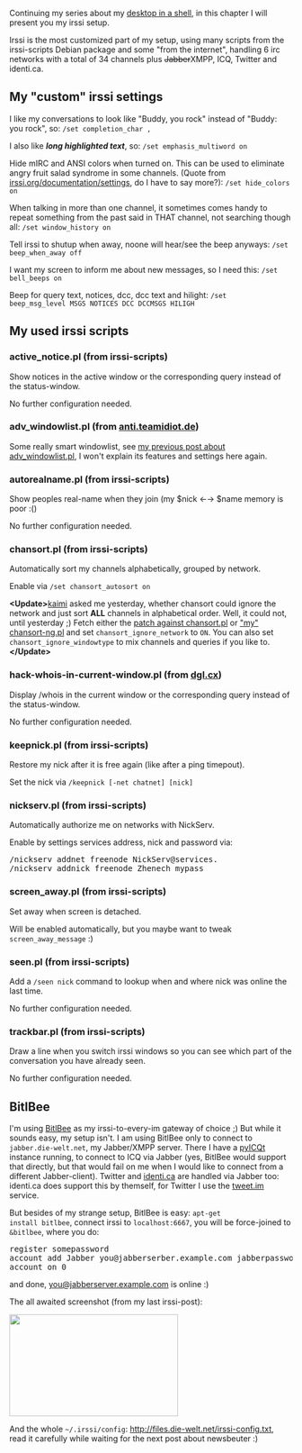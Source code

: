 <html><body><p>Continuing my series about my <a href="https://www.die-welt.net/2011/02/desktop-in-a-shell/">desktop in a shell</a>, in this chapter I will present you my irssi setup.

Irssi is the most customized part of my setup, using many scripts from the irssi-scripts Debian package and some "from the internet", handling 6 irc networks with a total of 34 channels plus <del>Jabber</del>XMPP, ICQ, Twitter and identi.ca.﻿

</p><h2>My "custom" irssi settings</h2>

I like my conversations to look like "Buddy, you rock" instead of "Buddy: you rock", so:
<code>/set completion_char ,</code>

I also like <strong>*long highlighted text*</strong>, so:
<code>/set emphasis_multiword on</code>

Hide mIRC and ANSI colors when turned on. This can be used to eliminate angry fruit salad syndrome in some channels. (Quote from <a href="http://irssi.org/documentation/settings">irssi.org/documentation/settings</a>, do I have to say more?):
<code>/set hide_colors on</code>

When talking in more than one channel, it sometimes comes handy to repeat something from the past said in THAT channel, not searching though all:
<code>/set window_history on</code>

Tell irssi to shutup when away, noone will hear/see the beep anyways:
<code>/set beep_when_away off</code>

I want my screen to inform me about new messages, so I need this:
<code>/set bell_beeps on</code>

Beep for query text, notices, dcc, dcc text and hilight:
<code>/set beep_msg_level MSGS NOTICES DCC DCCMSGS HILIGH</code>

<h2>My used irssi scripts</h2>
<h3>active_notice.pl (from irssi-scripts)</h3>
Show notices in the active window or the corresponding query instead of the status-window.

No further configuration needed.

<h3>adv_windowlist.pl (from <a href="http://anti.teamidiot.de/static/nei/*/Code/Irssi/adv_windowlist.pl">anti.teamidiot.de</a>)</h3>
Some really smart windowlist, see <a href="http://www.die-welt.net/2010/12/because-people-asked-my-irssi-advanced-windowlist-setup/">my previous post about adv_windowlist.pl</a>, I won't explain its features and settings here again.

<h3>autorealname.pl (from irssi-scripts)</h3>
Show peoples real-name when they join (my $nick ←→ $name memory is poor :()

No further configuration needed.

<h3>chansort.pl (from irssi-scripts)</h3>
Automatically sort my channels alphabetically, grouped by network.

Enable via <code>/set chansort_autosort on</code>

<strong>&lt;Update&gt;</strong><a href="http://identi.ca/kaimi">kaimi</a> asked me yesterday, whether chansort could ignore the network and just sort <strong>ALL</strong> channels in alphabetical order. Well, it could not, until yesterday ;) Fetch either the <a href="http://files.die-welt.net/irssi/chansort-ignore.patch">patch against chansort.pl</a> or <a href="http://files.die-welt.net/irssi/chansort-ng.pl">"my" chansort-ng.pl</a> and set <code>chansort_ignore_network</code> to <code>ON</code>. You can also set <code>chansort_ignore_windowtype</code> to mix channels and queries if you like to.<strong>&lt;/Update&gt;</strong>

<h3>hack-whois-in-current-window.pl (from <a href="http://dgl.cx/irssi/hack-whois-in-current-window.pl">dgl.cx</a>)</h3>
Display /whois in the current window or the corresponding query instead of the status-window.

No further configuration needed.

<h3>keepnick.pl (from irssi-scripts)</h3>
Restore my nick after it is free again (like after a ping timepout).

Set the nick via <code>/keepnick [-net chatnet] [nick]</code>

<h3>nickserv.pl (from irssi-scripts)</h3>
Automatically authorize me on networks with NickServ.

Enable by settings services address, nick and password via:
<pre>/nickserv addnet freenode NickServ@services.
/nickserv addnick freenode Zhenech mypass</pre>

<h3>screen_away.pl (from irssi-scripts)</h3>
Set away when screen is detached.

Will be enabled automatically, but you maybe want to tweak <code>screen_away_message</code> :)

<h3>seen.pl (from irssi-scripts)</h3>
Add a <code>/seen nick</code> command to lookup when and where nick was online the last time.

No further configuration needed.

<h3>trackbar.pl (from irssi-scripts)</h3>
Draw a line when you switch irssi windows so you can see which part of the conversation you have already seen.

No further configuration needed.

<h2>BitlBee</h2>
I'm using <a href="http://bitlbee.org">BitlBee</a> as my irssi-to-every-im gateway of choice ;) But while it sounds easy, my setup isn't. I am using BitlBee only to connect to <code>jabber.die-welt.net</code>, my Jabber/XMPP server. There I have a <a href="http://code.google.com/p/pyicqt/">pyICQt</a> instance running, to connect to ICQ via Jabber (yes, BitlBee would support that directly, but that would fail on me when I would like to connect from a different Jabber-client). Twitter and <a href="http://identi.ca">identi.ca</a> are handled via Jabber too: identi.ca does support this by themself, for Twitter I use the <a href="http://tweet.im">tweet.im</a> service.

But besides of my strange setup, BitlBee is easy: <code>apt-get install bitlbee</code>, connect irssi to <code>localhost:6667</code>, you will be force-joined to <code>&amp;bitlbee</code>, where you do:

<pre>register somepassword
account add Jabber you@jabberserber.example.com jabberpassword
account on 0</pre>

and done, you@jabberserver.example.com is online :)

The all awaited screenshot (from my last irssi-post):

<a class="image-reference" href="/wp-content/uploads/2010/12/irssi-awl.png"><img class="alignnone size-medium wp-image-759" title="irssi advanced windowlist" src="/wp-content/uploads/2010/12/irssi-awl-300x181.png" alt="" width="300" height="181"></a>

And the whole <code>~/.irssi/config</code>: <a href="http://files.die-welt.net/irssi-config.txt">http://files.die-welt.net/irssi-config.txt</a>, read it carefully while waiting for the next post about newsbeuter :)</body></html>

